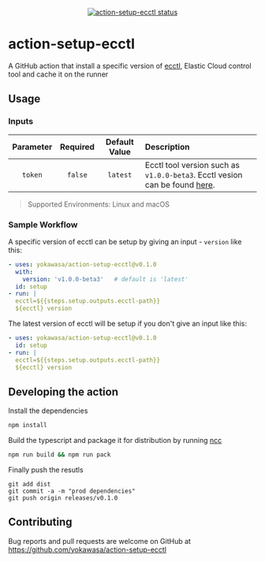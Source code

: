 <p align="center">
  <a href="https://github.com/yokawasa/action-setup-ecctl/actions"><img alt="action-setup-ecctl status" src="https://github.com/yokawasa/action-setup-ecctl/workflows/build-test/badge.svg"></a>
</p>

# action-setup-ecctl

A GitHub action that install a specific version of [ecctl](https://github.com/elastic/ecctl), Elastic Cloud control tool and cache it on the runner

## Usage

### Inputs

|Parameter|Required|Default Value|Description|
|:--:|:--:|:--:|:--|
|`token`|`false`|`latest`|Ecctl tool version such as `v1.0.0-beta3`. Ecctl vesion can be found [here](https://github.com/elastic/ecctl/releases).|

> Supported Environments: Linux and macOS

### Sample Workflow

A specific version of ecctl can be setup by giving an input - `version` like this:
```yaml
- uses: yokawasa/action-setup-ecctl@v0.1.0
  with:
    version: 'v1.0.0-beta3'   # default is 'latest'
  id: setup
- run: |
  ecctl=${{steps.setup.outputs.ecctl-path}}
  ${ecctl} version
```

The latest version of ecctl will be setup if you don't give an input like this:

```yaml
- uses: yokawasa/action-setup-ecctl@v0.1.0
  id: setup
- run: |
  ecctl=${{steps.setup.outputs.ecctl-path}}
  ${ecctl} version
```

## Developing the action

Install the dependencies  
```bash
npm install
```

Build the typescript and package it for distribution by running [ncc](https://github.com/zeit/ncc)
```bash
npm run build && npm run pack
```

Finally push the resutls
```
git add dist
git commit -a -m "prod dependencies"
git push origin releases/v0.1.0
```

## Contributing
Bug reports and pull requests are welcome on GitHub at https://github.com/yokawasa/action-setup-ecctl
